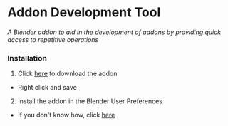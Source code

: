 # Addon Development Tool
*A Blender addon to aid in the development of addons by providing quick access to repetitive operations*


### Installation
1. Click [here](https://raw.githubusercontent.com/MrSprite/AddonDevelopmentTool/master/AddonDevTool.py) to download the addon
  * Right click and save
2. Install the addon in the Blender User Preferences
  * If you don't know how, click [here](http://blender.stackexchange.com/questions/1688/installing-an-addon)
